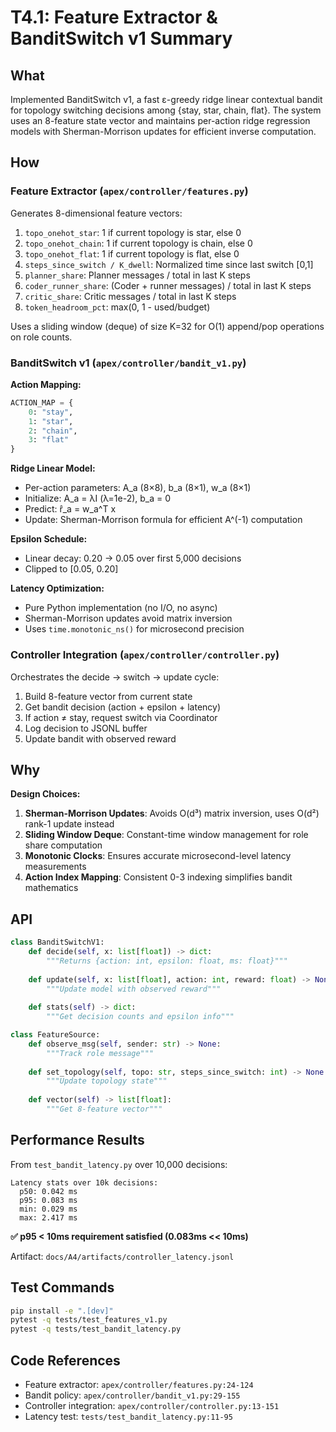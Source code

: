 # T4.1: Feature Extractor & BanditSwitch v1 Summary

## What

Implemented BanditSwitch v1, a fast ε-greedy ridge linear contextual bandit for topology switching decisions among {stay, star, chain, flat}. The system uses an 8-feature state vector and maintains per-action ridge regression models with Sherman-Morrison updates for efficient inverse computation.

## How

### Feature Extractor (`apex/controller/features.py`)

Generates 8-dimensional feature vectors:
1. `topo_onehot_star`: 1 if current topology is star, else 0
2. `topo_onehot_chain`: 1 if current topology is chain, else 0  
3. `topo_onehot_flat`: 1 if current topology is flat, else 0
4. `steps_since_switch / K_dwell`: Normalized time since last switch [0,1]
5. `planner_share`: Planner messages / total in last K steps
6. `coder_runner_share`: (Coder + runner messages) / total in last K steps
7. `critic_share`: Critic messages / total in last K steps
8. `token_headroom_pct`: max(0, 1 - used/budget)

Uses a sliding window (deque) of size K=32 for O(1) append/pop operations on role counts.

### BanditSwitch v1 (`apex/controller/bandit_v1.py`)

**Action Mapping:**
```python
ACTION_MAP = {
    0: "stay",
    1: "star", 
    2: "chain",
    3: "flat"
}
```

**Ridge Linear Model:**
- Per-action parameters: A_a (8×8), b_a (8×1), w_a (8×1)
- Initialize: A_a = λI (λ=1e-2), b_a = 0
- Predict: r̂_a = w_a^T x
- Update: Sherman-Morrison formula for efficient A^(-1) computation

**Epsilon Schedule:**
- Linear decay: 0.20 → 0.05 over first 5,000 decisions
- Clipped to [0.05, 0.20]

**Latency Optimization:**
- Pure Python implementation (no I/O, no async)
- Sherman-Morrison updates avoid matrix inversion
- Uses `time.monotonic_ns()` for microsecond precision

### Controller Integration (`apex/controller/controller.py`)

Orchestrates the decide → switch → update cycle:
1. Build 8-feature vector from current state
2. Get bandit decision (action + epsilon + latency)
3. If action ≠ stay, request switch via Coordinator
4. Log decision to JSONL buffer
5. Update bandit with observed reward

## Why

**Design Choices:**

1. **Sherman-Morrison Updates**: Avoids O(d³) matrix inversion, uses O(d²) rank-1 update instead
2. **Sliding Window Deque**: Constant-time window management for role share computation
3. **Monotonic Clocks**: Ensures accurate microsecond-level latency measurements
4. **Action Index Mapping**: Consistent 0-3 indexing simplifies bandit mathematics

## API

```python
class BanditSwitchV1:
    def decide(self, x: list[float]) -> dict:
        """Returns {action: int, epsilon: float, ms: float}"""
    
    def update(self, x: list[float], action: int, reward: float) -> None:
        """Update model with observed reward"""
    
    def stats(self) -> dict:
        """Get decision counts and epsilon info"""

class FeatureSource:
    def observe_msg(self, sender: str) -> None:
        """Track role message"""
    
    def set_topology(self, topo: str, steps_since_switch: int) -> None:
        """Update topology state"""
    
    def vector(self) -> list[float]:
        """Get 8-feature vector"""
```

## Performance Results

From `test_bandit_latency.py` over 10,000 decisions:

```
Latency stats over 10k decisions:
  p50: 0.042 ms
  p95: 0.083 ms
  min: 0.029 ms
  max: 2.417 ms
```

**✅ p95 < 10ms requirement satisfied (0.083ms << 10ms)**

Artifact: `docs/A4/artifacts/controller_latency.jsonl`

## Test Commands

```bash
pip install -e ".[dev]"
pytest -q tests/test_features_v1.py
pytest -q tests/test_bandit_latency.py
```

## Code References

- Feature extractor: `apex/controller/features.py:24-124`
- Bandit policy: `apex/controller/bandit_v1.py:29-155`
- Controller integration: `apex/controller/controller.py:13-151`
- Latency test: `tests/test_bandit_latency.py:11-95`